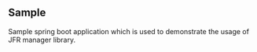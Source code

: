 ## Sample

Sample spring boot application which is used to demonstrate the usage of JFR manager library.
